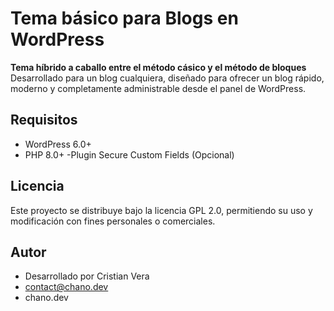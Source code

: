 # Tema básico para Blogs en WordPress

**Tema híbrido a caballo entre el método cásico y el método de bloques** Desarrollado para un blog cualquiera, diseñado para ofrecer un blog rápido, moderno y completamente administrable desde el panel de WordPress.

## Requisitos
- WordPress 6.0+
- PHP 8.0+
-Plugin Secure Custom Fields (Opcional)

## Licencia

Este proyecto se distribuye bajo la licencia GPL 2.0, permitiendo su uso y modificación con fines personales o comerciales.

## Autor

- Desarrollado por Cristian Vera
- contact@chano.dev
- chano.dev